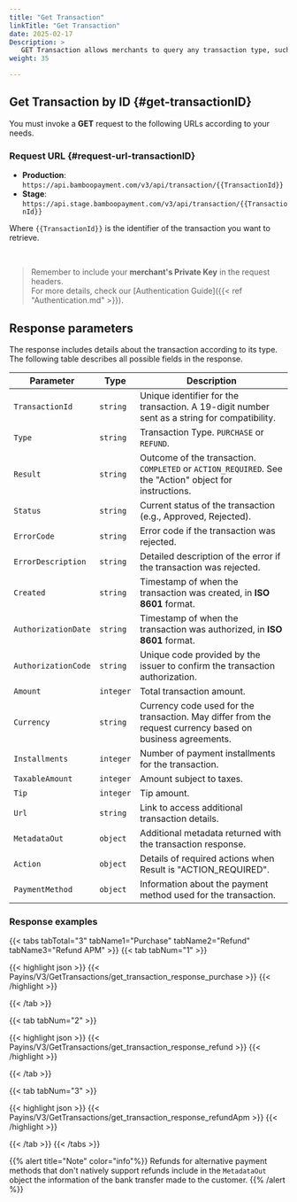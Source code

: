 ```yaml
---
title: "Get Transaction"
linkTitle: "Get Transaction"
date: 2025-02-17
Description: >
   GET Transaction allows merchants to query any transaction type, such as purchase, refund, providing detailed information about the operation.
weight: 35

---
```

## Get Transaction by ID {#get-transactionID}
You must invoke a **GET** request to the following URLs according to your needs.

### Request URL {#request-url-transactionID}

* **Production**: `https://api.bamboopayment.com/v3/api/transaction/{{TransactionId}}`
* **Stage**: `https://api.stage.bamboopayment.com/v3/api/transaction/{{TransactionId}}`

Where `{{TransactionId}}` is the identifier of the transaction you want to retrieve.

<br />

> Remember to include your **merchant's Private Key** in the request headers. <br /> For more details, check our [Authentication Guide]({{< ref "Authentication.md" >}}).

## Response parameters
The response includes details about the transaction according to its type. The following table describes all possible fields in the response.

| Parameter | Type | Description |
|---|---|---|
| `TransactionId` | `string` | Unique identifier for the transaction. A 19-digit number sent as a string for compatibility. |
| `Type` | `string` | Transaction Type. `PURCHASE` or `REFUND`. |
| `Result` | `string` | Outcome of the transaction. `COMPLETED` or `ACTION_REQUIRED`. See the "Action" object for instructions. |
| `Status` | `string` | Current status of the transaction (e.g., Approved, Rejected). |
| `ErrorCode` | `string` | Error code if the transaction was rejected. |
| `ErrorDescription` | `string` | Detailed description of the error if the transaction was rejected. |
| `Created` | `string` | Timestamp of when the transaction was created, in **ISO 8601** format. |
| `AuthorizationDate` | `string` | Timestamp of when the transaction was authorized, in **ISO 8601** format. |
| `AuthorizationCode` | `string` | Unique code provided by the issuer to confirm the transaction authorization. |
| `Amount` | `integer` | Total transaction amount. |
| `Currency` | `string` | Currency code used for the transaction. May differ from the request currency based on business agreements. |
| `Installments` | `integer` | Number of payment installments for the transaction. |
| `TaxableAmount` | `integer` | Amount subject to taxes. |
| `Tip` | `integer` | Tip amount. |
| `Url` | `string` | Link to access additional transaction details. |
| `MetadataOut` | `object` | Additional metadata returned with the transaction response. |
| `Action` | `object` | Details of required actions when Result is "ACTION_REQUIRED". |
| `PaymentMethod` | `object` | Information about the payment method used for the transaction. |

### Response examples

{{< tabs tabTotal="3" tabName1="Purchase" tabName2="Refund" tabName3="Refund APM" >}}
{{< tab tabNum="1" >}}
<br>


{{< highlight json >}}
{{< Payins/V3/GetTransactions/get_transaction_response_purchase >}}
{{< /highlight >}} 

{{< /tab >}}

{{< tab tabNum="2" >}}
<br>

{{< highlight json >}}
{{< Payins/V3/GetTransactions/get_transaction_response_refund >}}
{{< /highlight >}} 

{{< /tab >}}

{{< tab tabNum="3" >}}
<br>


{{< highlight json >}}
{{< Payins/V3/GetTransactions/get_transaction_response_refundApm >}}
{{< /highlight >}} 

{{< /tab >}}
{{< /tabs >}}

{{% alert title="Note" color="info"%}}
Refunds for alternative payment methods that don't natively support refunds include in the `MetadataOut` object the information of the bank transfer made to the customer.
{{% /alert %}}